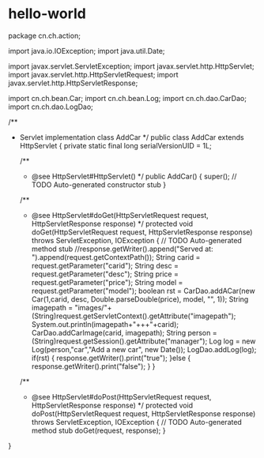 # hello-world
package cn.ch.action;

import java.io.IOException;
import java.util.Date;

import javax.servlet.ServletException;
import javax.servlet.http.HttpServlet;
import javax.servlet.http.HttpServletRequest;
import javax.servlet.http.HttpServletResponse;

import cn.ch.bean.Car;
import cn.ch.bean.Log;
import cn.ch.dao.CarDao;
import cn.ch.dao.LogDao;

/**
 * Servlet implementation class AddCar
 */
public class AddCar extends HttpServlet {
	private static final long serialVersionUID = 1L;
       
    /**
     * @see HttpServlet#HttpServlet()
     */
    public AddCar() {
        super();
        // TODO Auto-generated constructor stub
    }

	/**
	 * @see HttpServlet#doGet(HttpServletRequest request, HttpServletResponse response)
	 */
	protected void doGet(HttpServletRequest request, HttpServletResponse response) throws ServletException, IOException {
		// TODO Auto-generated method stub
		//response.getWriter().append("Served at: ").append(request.getContextPath());
		String carid = request.getParameter("carid");
		String desc = request.getParameter("desc");
		String price = request.getParameter("price");
		String model = request.getParameter("model");
		boolean rst = CarDao.addACar(new Car(1,carid, desc, Double.parseDouble(price), model, "", 1));
		String imagepath = "images/"+(String)request.getServletContext().getAttribute("imagepath");
		System.out.println(imagepath+"+++"+carid);
		CarDao.addCarImage(carid, imagepath);
		String person = (String)request.getSession().getAttribute("manager");
		Log log = new Log(person,"car","Add a new car", new Date());
		LogDao.addLog(log);
		if(rst) {
			response.getWriter().print("true");
		}else {
			response.getWriter().print("false");
		}
	}

	/**
	 * @see HttpServlet#doPost(HttpServletRequest request, HttpServletResponse response)
	 */
	protected void doPost(HttpServletRequest request, HttpServletResponse response) throws ServletException, IOException {
		// TODO Auto-generated method stub
		doGet(request, response);
	}

}

